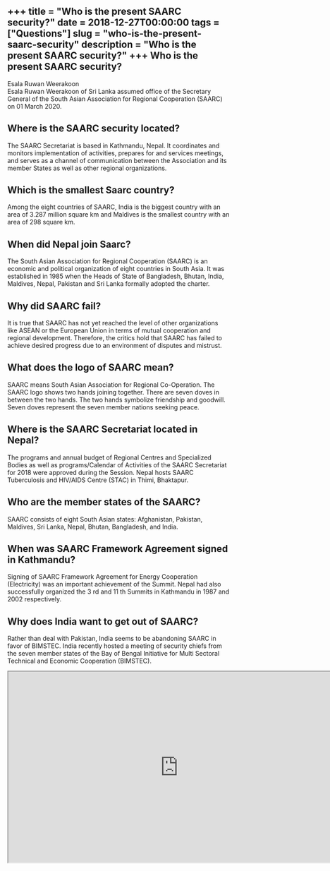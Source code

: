 +++
title = "Who is the present SAARC security?"
date = 2018-12-27T00:00:00
tags = ["Questions"]
slug = "who-is-the-present-saarc-security"
description = "Who is the present SAARC security?"
+++
Who is the present SAARC security?
----------------------------------

Esala Ruwan Weerakoon  
Esala Ruwan Weerakoon of Sri Lanka assumed office of the Secretary General of the South Asian Association for Regional Cooperation (SAARC) on 01 March 2020.

Where is the SAARC security located?
------------------------------------

The SAARC Secretariat is based in Kathmandu, Nepal. It coordinates and monitors implementation of activities, prepares for and services meetings, and serves as a channel of communication between the Association and its member States as well as other regional organizations.

Which is the smallest Saarc country?
------------------------------------

Among the eight countries of SAARC, India is the biggest country with an area of 3.287 million square km and Maldives is the smallest country with an area of 298 square km.

When did Nepal join Saarc?
--------------------------

The South Asian Association for Regional Cooperation (SAARC) is an economic and political organization of eight countries in South Asia. It was established in 1985 when the Heads of State of Bangladesh, Bhutan, India, Maldives, Nepal, Pakistan and Sri Lanka formally adopted the charter.

Why did SAARC fail?
-------------------

It is true that SAARC has not yet reached the level of other organizations like ASEAN or the European Union in terms of mutual cooperation and regional development. Therefore, the critics hold that SAARC has failed to achieve desired progress due to an environment of disputes and mistrust.

What does the logo of SAARC mean?
---------------------------------

SAARC means South Asian Association for Regional Co-Operation. The SAARC logo shows two hands joining together. There are seven doves in between the two hands. The two hands symbolize friendship and goodwill. Seven doves represent the seven member nations seeking peace.

Where is the SAARC Secretariat located in Nepal?
------------------------------------------------

The programs and annual budget of Regional Centres and Specialized Bodies as well as programs/Calendar of Activities of the SAARC Secretariat for 2018 were approved during the Session. Nepal hosts SAARC Tuberculosis and HIV/AIDS Centre (STAC) in Thimi, Bhaktapur.

Who are the member states of the SAARC?
---------------------------------------

SAARC consists of eight South Asian states: Afghanistan, Pakistan, Maldives, Sri Lanka, Nepal, Bhutan, Bangladesh, and India.

When was SAARC Framework Agreement signed in Kathmandu?
-------------------------------------------------------

Signing of SAARC Framework Agreement for Energy Cooperation (Electricity) was an important achievement of the Summit. Nepal had also successfully organized the 3 rd and 11 th Summits in Kathmandu in 1987 and 2002 respectively.

Why does India want to get out of SAARC?
----------------------------------------

Rather than deal with Pakistan, India seems to be abandoning SAARC in favor of BIMSTEC. India recently hosted a meeting of security chiefs from the seven member states of the Bay of Bengal Initiative for Multi Sectoral Technical and Economic Cooperation (BIMSTEC).

<iframe allow="accelerometer; autoplay; clipboard-write; encrypted-media; gyroscope; picture-in-picture" allowfullscreen="" class="__youtube_prefs__  epyt-is-override  no-lazyload" data-no-lazy="1" data-origheight="433" data-origwidth="770" data-skipgform_ajax_framebjll="" height="433" id="_ytid_56196" loading="lazy" src="https://www.youtube.com/embed/8YRs3W3jN4c?enablejsapi=1&autoplay=0&cc_load_policy=0&cc_lang_pref=&iv_load_policy=1&loop=0&modestbranding=0&rel=1&fs=1&playsinline=0&autohide=2&theme=dark&color=red&controls=1&" title="YouTube player" width="770"></iframe>